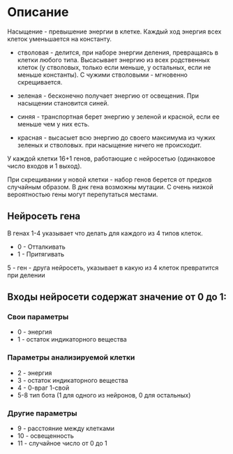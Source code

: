 # Описание

Насыщение - превышение энергии в клетке. Каждый ход энергия всех клеток уменьшается на константу.

- стволовая - делится, при наборе энергии деления, превращаясь в клетки любого типа. Высасывает энергию из всех родственных клеток (у стволовых, только если меньше, у остальных, если не меньше константы). С чужими стволовыми - мгновенно скрещивается.

- зеленая - бесконечно получает энергию от освещения. При насыщении становится синей.

- синяя - транспортная берет энергию у зеленой и красной, если ее меньше чем у них есть.

- красная - высасыет всю энергию до своего максимума из чужих зеленых и стволовых. при насыщение ничего не происходит.

У каждой клетки 16+1 генов, работающие с нейросетью (одинаковое число входов и 1 выход).

При скрещивании у новой клетки - набор генов берется от предков случайным образом.
В днк гена возможны мутации.
С очень низкой вероятностью гены могут перепутаться местами.

## Нейросеть гена

В генах 1-4 указывает что делать для каждого из 4 типов клеток.

- 0 - Отталкивать
- 1 - Притягивать

5 - ген - друга нейросеть, указывает в какую из 4 клеток превратится при делении

## Входы нейросети содержат значение от 0 до 1:

### Свои параметры

- 0 - энергия
- 1 - остаток индикаторного вещества

### Параметры анализируемой клетки

- 2 - энергия
- 3 - остаток индикаторного вещества
- 4 - 0-враг 1-свой
- 5-8 тип бота (1 для одного из нейронов, 0 для остальных)

### Другие параметры

- 9 - расстояние между клетками
- 10 - освещенность
- 11 - случайное число от 0 до 1
